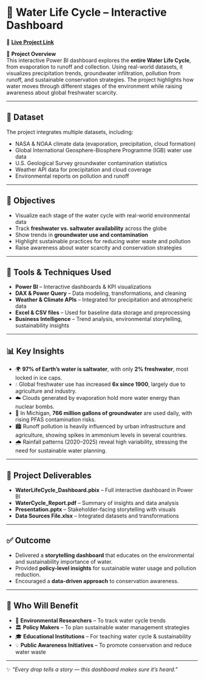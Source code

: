 # 🌊 Water Life Cycle – Interactive Dashboard
🔗 **[Live Project Link](https://community.fabric.microsoft.com/t5/Contests-Gallery/Water-Life-Cycle/td-p/4611138)**  

📌 **Project Overview**  
This interactive Power BI dashboard explores the **entire Water Life Cycle**, from evaporation to runoff and collection. Using real-world datasets, it visualizes precipitation trends, groundwater infiltration, pollution from runoff, and sustainable conservation strategies. The project highlights how water moves through different stages of the environment while raising awareness about global freshwater scarcity.  

---

## 🧩 Dataset  
The project integrates multiple datasets, including:  
- NASA & NOAA climate data (evaporation, precipitation, cloud formation)  
- Global International Geosphere-Biosphere Programme (IGB) water use data  
- U.S. Geological Survey groundwater contamination statistics  
- Weather API data for precipitation and cloud coverage  
- Environmental reports on pollution and runoff  

---

## 🎯 Objectives  
- Visualize each stage of the water cycle with real-world environmental data  
- Track **freshwater vs. saltwater availability** across the globe  
- Show trends in **groundwater use and contamination**  
- Highlight sustainable practices for reducing water waste and pollution  
- Raise awareness about water scarcity and conservation strategies  

---

## 🧠 Tools & Techniques Used  
- **Power BI** – Interactive dashboards & KPI visualizations  
- **DAX & Power Query** – Data modeling, transformations, and cleaning  
- **Weather & Climate APIs** – Integrated for precipitation and atmospheric data  
- **Excel & CSV files** – Used for baseline data storage and preprocessing  
- **Business Intelligence** – Trend analysis, environmental storytelling, sustainability insights  

---

## 📊 Key Insights  
- 🌍 **97% of Earth’s water is saltwater**, with only **2% freshwater**, most locked in ice caps.  
- 💧 Global freshwater use has increased **6x since 1900**, largely due to agriculture and industry.  
- ☁️ Clouds generated by evaporation hold more water energy than nuclear bombs.  
- 🚰 In Michigan, **766 million gallons of groundwater** are used daily, with rising PFAS contamination risks.  
- 🏙️ Runoff pollution is heavily influenced by urban infrastructure and agriculture, showing spikes in ammonium levels in several countries.  
- 🌧️ Rainfall patterns (2020–2025) reveal high variability, stressing the need for sustainable water planning.  

---

## 📁 Project Deliverables  
- **WaterLifeCycle_Dashboard.pbix** – Full interactive dashboard in Power BI  
- **WaterCycle_Report.pdf** – Summary of insights and data analysis  
- **Presentation.pptx** – Stakeholder-facing storytelling with visuals  
- **Data Sources File.xlsx** – Integrated datasets and transformations  

---

## ✅ Outcome  
- Delivered a **storytelling dashboard** that educates on the environmental and sustainability importance of water.  
- Provided **policy-level insights** for sustainable water usage and pollution reduction.  
- Encouraged a **data-driven approach** to conservation awareness.  

---

## 👥 Who Will Benefit  
- 🌱 **Environmental Researchers** – To track water cycle trends  
- 🏛️ **Policy Makers** – To plan sustainable water management strategies  
- 🎓 **Educational Institutions** – For teaching water cycle & sustainability  
- 💡 **Public Awareness Initiatives** – To promote conservation and reduce water waste  

---

✨ *“Every drop tells a story — this dashboard makes sure it’s heard.”*  
